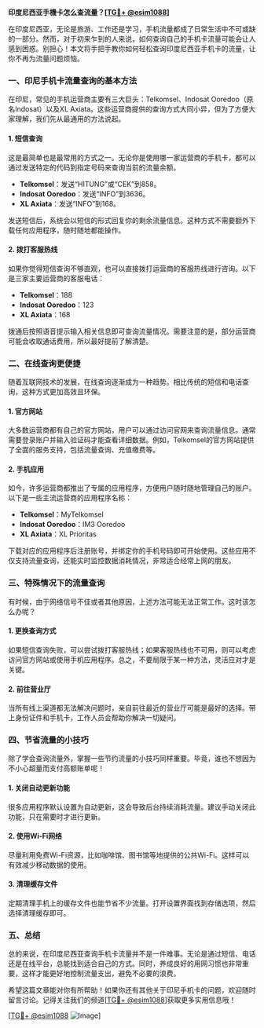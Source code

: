 **印度尼西亚手機卡怎么查流量？[[TG💪+ @esim1088](https://t.me/s/esim1088)]**

在印度尼西亚，无论是旅游、工作还是学习，手机流量都成了日常生活中不可或缺的一部分。然而，对于初来乍到的人来说，如何查询自己的手机卡流量可能会让人感到困惑。别担心！本文将手把手教你如何轻松查询印度尼西亚手机卡的流量，让你不再为流量问题烦恼。

### 一、印尼手机卡流量查询的基本方法

在印尼，常见的手机运营商主要有三大巨头：Telkomsel、Indosat Ooredoo（原名Indosat）以及XL Axiata。这些运营商提供的查询方式大同小异，但为了方便大家理解，我们先从最通用的方法说起。

#### 1. 短信查询
这是最简单也是最常用的方式之一。无论你是使用哪一家运营商的手机卡，都可以通过发送特定的代码到指定号码来查询当前的流量余额。

- **Telkomsel**：发送“HITUNG”或“CEK”到858。
- **Indosat Ooredoo**：发送“INFO”到3636。
- **XL Axiata**：发送“INFO”到168。

发送短信后，系统会以短信的形式回复你的剩余流量信息。这种方式不需要额外下载任何应用程序，随时随地都能操作。

#### 2. 拨打客服热线
如果你觉得短信查询不够直观，也可以直接拨打运营商的客服热线进行咨询。以下是三家主要运营商的客服电话：

- **Telkomsel**：188
- **Indosat Ooredoo**：123
- **XL Axiata**：168

拨通后按照语音提示输入相关信息即可查询流量情况。需要注意的是，部分运营商可能会收取通话费用，所以最好提前了解清楚。

### 二、在线查询更便捷

随着互联网技术的发展，在线查询逐渐成为一种趋势。相比传统的短信和电话查询，这种方式更加高效且环保。

#### 1. 官方网站
大多数运营商都有自己的官方网站，用户可以通过访问官网来查询流量信息。通常需要登录账户并输入验证码才能查看详细数据。例如，Telkomsel的官方网站提供了全面的服务支持，包括流量查询、充值缴费等。

#### 2. 手机应用
如今，许多运营商都推出了专属的应用程序，方便用户随时随地管理自己的账户。以下是一些主流运营商的应用程序名称：

- **Telkomsel**：MyTelkomsel
- **Indosat Ooredoo**：IM3 Ooredoo
- **XL Axiata**：XL Prioritas

下载对应的应用程序后注册账号，并绑定你的手机号码即可开始使用。这些应用不仅支持流量查询，还能实时监控数据消耗情况，非常适合经常上网的朋友。

### 三、特殊情况下的流量查询

有时候，由于网络信号不佳或者其他原因，上述方法可能无法正常工作。这时该怎么办呢？

#### 1. 更换查询方式
如果短信查询失败，可以尝试拨打客服热线；如果客服热线也不可用，则可以考虑访问官方网站或使用手机应用程序。总之，不要局限于某一种方法，灵活应对才是关键。

#### 2. 前往营业厅
当所有线上渠道都无法解决问题时，亲自前往最近的营业厅可能是最好的选择。带上身份证件和手机卡，工作人员会帮助你解决一切疑问。

### 四、节省流量的小技巧

除了学会查询流量外，掌握一些节约流量的小技巧同样重要。毕竟，谁也不想因为不小心超量而支付高额账单呢！

#### 1. 关闭自动更新功能
很多应用程序默认设置为自动更新，这会导致后台持续消耗流量。建议手动关闭此功能，只在需要时才进行更新。

#### 2. 使用Wi-Fi网络
尽量利用免费Wi-Fi资源，比如咖啡馆、图书馆等地提供的公共Wi-Fi。这样可以有效减少移动数据的使用。

#### 3. 清理缓存文件
定期清理手机上的缓存文件也能节省不少流量。打开设置界面找到存储选项，然后选择清理缓存即可。

### 五、总结

总的来说，在印度尼西亚查询手机卡流量并不是一件难事。无论是通过短信、电话还是在线平台，总能找到适合自己的方式。同时，养成良好的用网习惯也非常重要，这样才能更好地控制流量支出，避免不必要的浪费。

希望这篇文章能对你有所帮助！如果你还有其他关于印尼手机卡的问题，欢迎随时留言讨论。记得关注我们的频道[[TG💪+ @esim1088](https://t.me/s/esim1088)]获取更多实用信息哦！

[[TG💪+ @esim1088](https://t.me/s/esim1088) ![Image](https://i.postimg.cc/4NQfJmqS/Snipaste-2025-05-13-00-14-12.png)]